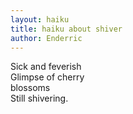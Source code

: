 ```yaml
---
layout: haiku
title: haiku about shiver
author: Enderric
---
```


Sick and feverish <br>
Glimpse of cherry <br>
blossoms <br>
Still shivering. <br>
